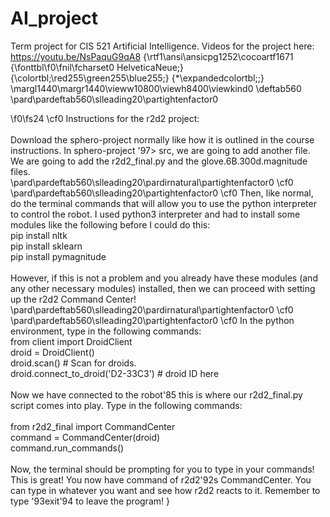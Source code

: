 # AI_project
Term project for CIS 521 Artificial Intelligence.
Videos for the project here: https://youtu.be/NsPaquG9qA8
{\rtf1\ansi\ansicpg1252\cocoartf1671
{\fonttbl\f0\fnil\fcharset0 HelveticaNeue;}
{\colortbl;\red255\green255\blue255;}
{\*\expandedcolortbl;;}
\margl1440\margr1440\vieww10800\viewh8400\viewkind0
\deftab560
\pard\pardeftab560\slleading20\partightenfactor0

\f0\fs24 \cf0 Instructions for the r2d2 project: \
\
Download the sphero-project normally like how it is outlined in the course instructions. In sphero-project \'97> src, we are going to add another file. We are going to add the r2d2_final.py and the glove.6B.300d.magnitude files. \
\pard\pardeftab560\slleading20\pardirnatural\partightenfactor0
\cf0 \
\pard\pardeftab560\slleading20\partightenfactor0
\cf0 Then, like normal, do the terminal commands that will allow you to use the python interpreter to control the robot. I used python3 interpreter and had to install some modules like the following before I could do this: \
pip install nltk\
pip install sklearn\
pip install pymagnitude \
\
However, if this is not a problem and you already have these modules (and any other necessary modules) installed, then we can proceed with setting up the r2d2 Command Center! \
\pard\pardeftab560\slleading20\pardirnatural\partightenfactor0
\cf0 \
\pard\pardeftab560\slleading20\partightenfactor0
\cf0 In the python environment, type in the following commands: \
from client import DroidClient\
droid = DroidClient() \
droid.scan() # Scan for droids.\
droid.connect_to_droid('D2-33C3') # droid ID here\
\
Now we have connected to the robot\'85 this is where our r2d2_final.py script comes into play. Type in the following commands: \
\
from r2d2_final import CommandCenter\
command = CommandCenter(droid)\
command.run_commands()\
\
Now, the terminal should be prompting for you to type in your commands! This is great! You now have command of r2d2\'92s CommandCenter. You can type in whatever you want and see how r2d2 reacts to it. Remember to type \'93exit\'94 to leave the program! }
